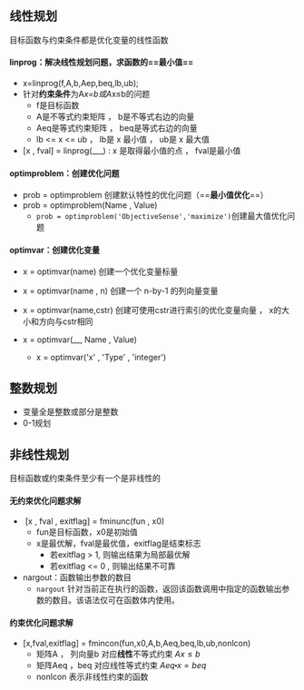 ## 线性规划

目标函数与约束条件都是优化变量的线性函数



#### linprog：解决线性规划问题，求函数的==最小值==

- x=linprog(f,A,b,Aep,beq,lb,ub);
- 针对**约束条件**为A*x=b或A*x≤b的问题
  - f是目标函数
  - A是不等式约束矩阵 ， b是不等式右边的向量
  - Aeq是等式约束矩阵 ， beq是等式右边的向量
  - lb <= x <= ub ， lb是 x 最小值 ， ub是 x 最大值
- [x , fval] = linprog(___) : x 是取得最小值的点 ， fval是最小值

#### optimproblem：创建优化问题

- prob = optimproblem 创建默认特性的优化问题（==**最小值优化**==）
- prob = optimproblem(Name , Value)
  - `prob = optimproblem('ObjectiveSense','maximize')`创建最大值优化问题

#### optimvar：创建优化变量

- x = optimvar(name) 创建一个优化变量标量
- x = optimvar(name , n) 创建一个 n-by-1 的列向量变量

- x = optimvar(name,cstr) 创建可使用cstr进行索引的优化变量向量 ， x的大小和方向与cstr相同
- x = optimvar(__, Name , Value)
  - x = optimvar('x' , 'Type' , 'integer')

## 整数规划

- 变量全是整数或部分是整数
- 0-1规划

## 非线性规划

目标函数或约束条件至少有一个是非线性的

#### 无约束优化问题求解

- ​	[x , fval , exitflag] = fminunc(fun , x0)
  - fun是目标函数，x0是初始值
  - x是最优解，fval是最优值，exitflag是结束标志
    - 若exitflag > 1, 则输出结果为局部最优解
    - 若exitflag <= 0 , 则输出结果不可靠
- nargout：函数输出参数的数目
  - `nargout` 针对当前正在执行的函数，返回该函数调用中指定的函数输出参数的数目。该语法仅可在函数体内使用。

#### 约束优化问题求解

- [x,fval,exitflag] = fmincon(fun,x0,A,b,Aeq,beq,lb,ub,nonlcon)
  - 矩阵A ， 列向量b 对应**线性**不等式约束 $Ax \le b$
  - 矩阵Aeq ，beq 对应线性等式约束 $Aeq\centerdot x = beq$
  - nonlcon 表示非线性约束的函数